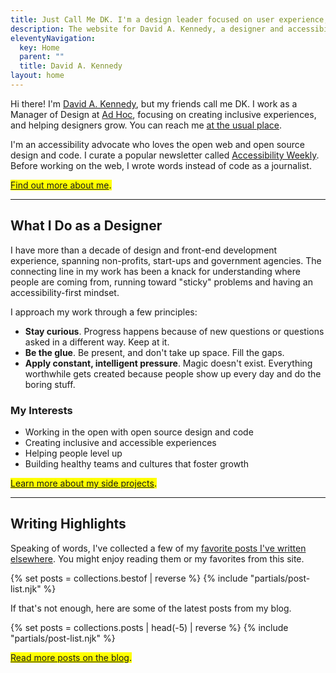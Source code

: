 ```yaml
---
title: Just Call Me DK. I'm a design leader focused on user experience, inclusive design and people management.
description: The website for David A. Kennedy, a designer and accessibility advocate.
eleventyNavigation:
  key: Home
  parent: ""
  title: David A. Kennedy
layout: home
---
```


<div class="h-card">
  <p class="p-note intro">Hi there! I'm <a class="u-url u-uid" href="{{ '/' | url }}"><span class="p-name">David A. Kennedy</span></a>, but my friends call me <span class="p-nickname">DK</span>. I work as a Manager of Design at <a href="https://adhoc.team/">Ad Hoc</a>, focusing on creating inclusive experiences, and helping designers grow. You can reach me <a class="u-email" href="mailto:me@davidakennedy.com">at the usual place</a>.</p>
</div>

I'm an accessibility advocate who loves the open web and open source design and code. I curate a popular newsletter called [Accessibility Weekly](https://a11yweekly.com/). Before working on the web, I wrote words instead of code as a journalist.

<mark><a href="{{ '/about/' | url }}">Find out more about me</a>.</mark>

<hr>

## What I Do as a Designer

I have more than a decade of design and front-end development experience, spanning non-profits, start-ups and government agencies. The connecting line in my work has been a knack for understanding where people are coming from, running toward "sticky" problems and having an accessibility-first mindset.

I approach my work through a few principles:

- **Stay curious**. Progress happens because of new questions or questions asked in a different way. Keep at it.
- **Be the glue**. Be present, and don't take up space. Fill the gaps.
- **Apply constant, intelligent pressure**. Magic doesn't exist. Everything worthwhile gets created because people show up every day and do the boring stuff.

### My Interests

- Working in the open with open source design and code
- Creating inclusive and accessible experiences
- Helping people level up
- Building healthy teams and cultures that foster growth

<mark><a href="{{ '/projects/' | url }}">Learn more about my side projects</a>.</mark>

<hr>

## Writing Highlights

Speaking of words, I've collected a few of my [favorite posts I've written elsewhere](/tag/selected-writing/). You might enjoy reading them or my favorites from this site.

{% set posts = collections.bestof | reverse %}
{% include "partials/post-list.njk" %}

If that's not enough, here are some of the latest posts from my blog.

{% set posts = collections.posts | head(-5) | reverse %}
{% include "partials/post-list.njk" %}

<mark><a href="{{ '/blog/' | url }}">Read more posts on the blog</a>.</mark>
